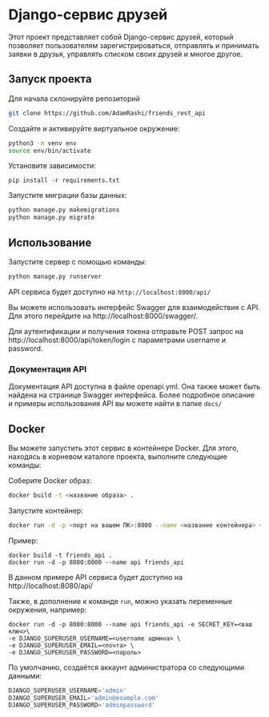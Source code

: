 # Django-сервис друзей
Этот проект представляет собой Django-сервис друзей, который позволяет пользователям зарегистрироваться, отправлять и принимать заявки в друзья, управлять списком своих друзей и многое другое.

## Запуск проекта
Для начала склонируйте репозиторий
```bash
git clone https://github.com/AdamRashi/friends_rest_api
```

Создайте и активируйте виртуальное окружение:
```bash
python3 -m venv env
source env/bin/activate
```

Установите зависимости:

```shell
pip install -r requirements.txt
```

Запустите миграции базы данных:

```bash
python manage.py makemigrations
python manage.py migrate
```

## Использование
Запустите сервер с помощью команды:

```bash
python manage.py runserver
```

API сервиса будет доступно на `http://localhost:8000/api/`

Вы можете использовать интерфейс Swagger для взаимодействия с API. Для этого перейдите на http://localhost:8000/swagger/.

Для аутентификации и получения токена отправьте POST запрос на http://localhost:8000/api/token/login с параметрами username и password.

### Документация API
Документация API доступна в файле openapi.yml. Она также может быть найдена на странице Swagger интерфейса.
Более подробное описание и примеры использования API вы можете найти в папке `docs/`

## Docker
Вы можете запустить этот сервис в контейнере Docker. Для этого, находясь в корневом каталоге проекта, выполните следующие команды:

Соберите Docker образ:

```bash
docker build -t <название образа> .
```

Запустите контейнер:

```bash
docker run -d -p <порт на вашем ПК>:8000 --name <название контейнера> <название образа>

```
Пример:
```shell
docker build -t friends_api .
docker run -d -p 8080:8000 --name api friends_api
```
В данном примере API сервиса будет доступно на http://localhost:8080/api/

Также, в дополнение к команде `run`, можно указать переменные окружения, например:

```shell
docker run -d -p 8080:8000 --name api friends_api -e SECRET_KEY=<ваш ключ>\
-e DJANGO_SUPERUSER_USERNAME=<username админа> \
-e DJANGO_SUPERUSER_EMAIL=<почта> \
-e DJANGO_SUPERUSER_PASSWORD=<пароль>
```
По умолчанию, создаётся аккаунт администратора со следующими данными:
```python
DJANGO_SUPERUSER_USERNAME='admin'
DJANGO_SUPERUSER_EMAIL='admin@example.com'
DJANGO_SUPERUSER_PASSWORD='adminpassword'
```


